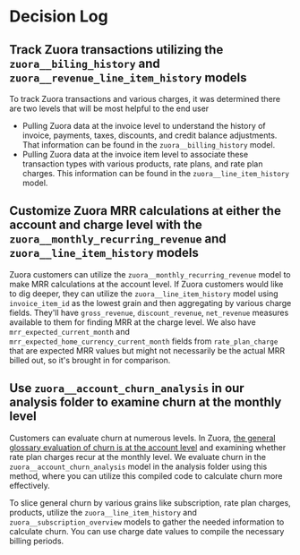# Decision Log
## Track Zuora transactions utilizing the `zuora__biling_history` and `zuora__revenue_line_item_history` models
To track Zuora transactions and various charges, it was determined there are two levels that will be most helpful to the end user
* Pulling Zuora data at the invoice level to understand the history of invoice, payments, taxes, discounts, and credit balance adjustments. That information can be found in the `zuora__billing_history` model. 
* Pulling Zuora data at the invoice item level to associate these transaction types with various products, rate plans, and rate plan charges. This information can be found in the `zuora__line_item_history` model. 

## Customize Zuora MRR calculations at either the account and charge level with the `zuora__monthly_recurring_revenue` and `zuora__line_item_history` models
Zuora customers can utilize the `zuora__monthly_recurring_revenue` model to make MRR calculations at the account level. If Zuora customers would like to dig deeper, they can utilize the `zuora__line_item_history` model using `invoice_item_id` as the lowest grain and then aggregating by various charge fields. They'll have `gross_revenue`, `discount_revenue`, `net_revenue` measures available to them for finding MRR at the charge level. We also have `mrr_expected_current_month` and `mrr_expected_home_currency_current_month` fields from `rate_plan_charge` that are expected MRR values but might not necessarily be the actual MRR billed out, so it's brought in for comparison.

## Use `zuora__account_churn_analysis` in our analysis folder to examine churn at the monthly level
Customers can evaluate churn at numerous levels. In Zuora, [the general glossary evaluation of churn is at the account level](https://knowledgecenter.zuora.com/Zuora_Central_Platform/Analytics/Analytics_Quick_Reference/Analytics_metric_glossary) and examining whether rate plan charges recur at the monthly level. We evaluate churn in the `zuora__account_churn_analysis` model in the analysis folder using this method, where you can utilize this compiled code to calculate churn more effectively.

To slice general churn by various grains like subscription, rate plan charges, products, utilize the `zuora__line_item_history` and `zuora__subscription_overview` models to gather the needed information to calculate churn. You can use charge date values to compile the necessary billing periods.